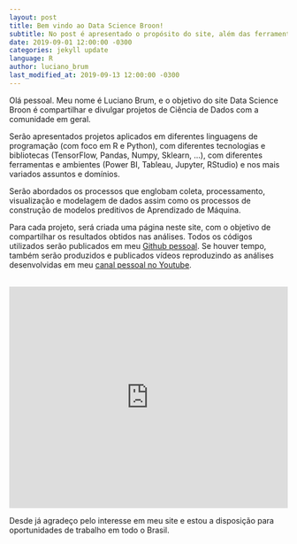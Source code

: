 ```yaml
---
layout: post
title: Bem vindo ao Data Science Broon!
subtitle: No post é apresentado o propósito do site, além das ferramentas e ambientes que serão utilizados para apresentação de análises no âmbito do mundo de Data Science.
date: 2019-09-01 12:00:00 -0300
categories: jekyll update
language: R
author: luciano_brum
last_modified_at: 2019-09-13 12:00:00 -0300
---
```


Olá pessoal. Meu nome é Luciano Brum, e o objetivo do site Data Science Broon é compartilhar e divulgar projetos de Ciência de Dados com a comunidade em geral.
<br>

Serão apresentados projetos aplicados em diferentes linguagens de programação (com foco em R e Python), com diferentes tecnologias e bibliotecas (TensorFlow, Pandas, Numpy, Sklearn, ...), com diferentes ferramentas e ambientes (Power BI, Tableau, Jupyter, RStudio) e nos mais variados assuntos e domínios.
<br>

Serão abordados os processos que englobam coleta, processamento, visualização e modelagem de dados assim como os processos de construção de modelos preditivos de Aprendizado de Máquina.
<br>

Para cada projeto, será criada uma página neste site, com o objetivo de compartilhar os resultados obtidos nas análises. Todos os códigos utilizados serão publicados em meu [Github pessoal](https://github.com/Lubrum). Se houver tempo, também serão produzidos e publicados vídeos reproduzindo as análises desenvolvidas em meu [canal pessoal no Youtube](https://www.youtube.com/channel/UCAX8r-2riNaYslvOQjgM5PQ).
<br>
<br>

<iframe width="100%" height="400" src="https://www.youtube.com/embed/YwuX569mQms" frameborder="0" allow="accelerometer; autoplay; encrypted-media; gyroscope; picture-in-picture" allowfullscreen></iframe>
<br>

Desde já agradeço pelo interesse em meu site e estou a disposição para oportunidades de trabalho em todo o Brasil.
<br>